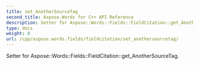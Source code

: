 ```yaml
---
title: set_AnotherSourceTag
second_title: Aspose.Words for C++ API Reference
description: Setter for Aspose::Words::Fields::FieldCitation::get_AnotherSourceTag. 
type: docs
weight: 0
url: /cpp/aspose.words.fields/fieldcitation/set_anothersourcetag/
---
```


Setter for Aspose::Words::Fields::FieldCitation::get_AnotherSourceTag. 

